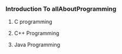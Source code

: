 ### Introduction To allAboutProgramming

1. C programming 

2. C++ Programming

3. Java Programming

   